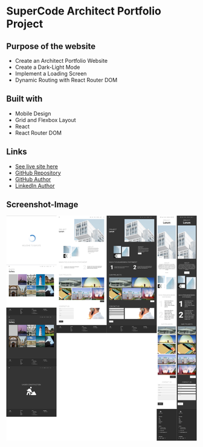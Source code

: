 # SuperCode Architect Portfolio Project

## Purpose of the website

- Create an Architect Portfolio Website
- Create a Dark-Light Mode
- Implement a Loading Screen
- Dynamic Routing with React Router DOM

## Built with

- Mobile Design
- Grid and Flexbox Layout
- React
- React Router DOM

## Links

- [See live site here](https://supercode-architect-portfolio-react.onrender.com)
- [GitHub Repository](https://github.com/thomaserdmenger/superCode-Architect-Portfolio-React)
- [GitHub Author](https://github.com/thomaserdmenger)
- [LinkedIn Author](https://www.linkedin.com/in/thomaserdmenger/)

## Screenshot-Image

![](./public/images/screenshot.png)
